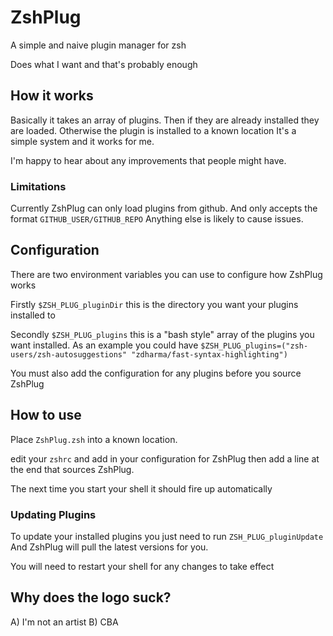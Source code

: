 # ZshPlug

A simple and naive plugin manager for zsh

Does what I want and that's probably enough

## How it works

Basically it takes an array of plugins.
Then if they are already installed they are loaded.
Otherwise the plugin is installed to a known location
It's a simple system and it works for me.

I'm happy to hear about any improvements that people might have.

### Limitations

Currently ZshPlug can only load plugins from github.
And only accepts the format `GITHUB_USER/GITHUB_REPO`
Anything else is likely to cause issues.

## Configuration

There are two environment variables you can use to configure how ZshPlug works

Firstly `$ZSH_PLUG_pluginDir` this is the directory you want your plugins
installed to

Secondly `$ZSH_PLUG_plugins` this is a "bash style" array of the plugins
you want installed.
As an example you could have `$ZSH_PLUG_plugins=("zsh-users/zsh-autosuggestions" "zdharma/fast-syntax-highlighting")`

You must also add the configuration for any plugins before you source
ZshPlug

## How to use

Place `ZshPlug.zsh` into a known location.

edit your `zshrc` and add in your configuration for ZshPlug
then add a line at the end that sources ZshPlug.

The next time you start your shell it should fire up automatically

### Updating Plugins

To update your installed plugins you just need to run
`ZSH_PLUG_pluginUpdate`
And ZshPlug will pull the latest versions for you.

You will need to restart your shell for any changes to take effect

## Why does the logo suck?

A) I'm not an artist
B) CBA
